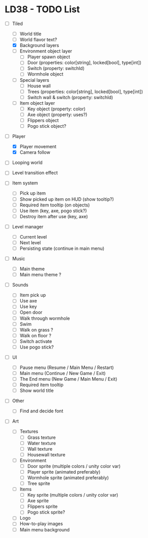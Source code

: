 # LD38 - TODO List

- [ ] Tiled
    - [ ] World title
    - [ ] World flavor text?
    - [x] Background layers
    - [ ] Environment object layer
        - [ ] Player spawn object
        - [ ] Door (properties: color[string], locked[bool], type[int])
        - [ ] Switch (property: switchId)
        - [ ] Wormhole object
    - [ ] Special layers
        - [ ] House wall
        - [ ] Trees (properties: color[string], locked[bool], type[int])
        - [ ] Switch wall & switch (property: switchId)
    - [ ] Item object layer
        - [ ] Key object (property: color)
        - [ ] Axe object (property: uses?)
        - [ ] Flippers object
        - [ ] Pogo stick object?

- [ ] Player
    - [x] Player movement
    - [x] Camera follow

- [ ] Looping world

- [ ] Level transition effect

- [ ] Item system
    - [ ] Pick up item
    - [ ] Show picked up item on HUD (show tooltip?)
    - [ ] Required item tooltip (on objects)
    - [ ] Use item (key, axe, pogo stick?)
    - [ ] Destroy item after use (key, axe)

- [ ] Level manager
    - [ ] Current level
    - [ ] Next level
    - [ ] Persisting state (continue in main menu)

- [ ] Music
    - [ ] Main theme
    - [ ] Main menu theme ?

- [ ] Sounds
    - [ ] Item pick up
    - [ ] Use axe
    - [ ] Use key
    - [ ] Open door
    - [ ] Walk through wormhole
    - [ ] Swim
    - [ ] Walk on grass ?
    - [ ] Walk on floor ?
    - [ ] Switch activate
    - [ ] Use pogo stick?

- [ ] UI
    - [ ] Pause menu (Resume / Main Menu / Restart)
    - [ ] Main menu (Continue / New Game / Exit)
    - [ ] The End menu (New Game / Main Menu / Exit)
    - [ ] Required item tooltip
    - [ ] Show world title

- [ ] Other
    - [ ] Find and decide font

- [ ] Art
    - [ ] Textures
        - [ ] Grass texture
        - [ ] Water texture
        - [ ] Wall texture
        - [ ] Housewall texture
    - [ ] Environment
        - [ ] Door sprite (multiple colors / unity color var)
        - [ ] Player sprite (animated preferably)
        - [ ] Wormhole sprite (animated preferably)
        - [ ] Tree sprite
    - [ ] Items
        - [ ] Key sprite (multiple colors / unity color var)
        - [ ] Axe sprite
        - [ ] Flippers sprite
        - [ ] Pogo stick sprite?
    - [ ] Logo
    - [ ] How-to-play images
    - [ ] Main menu background